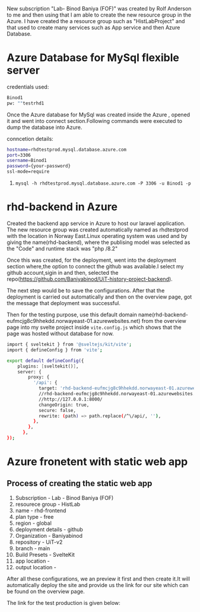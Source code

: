 New subscription "Lab- Binod Baniya (FOF)" was created by Rolf Anderson to me and then using that I am able to create the new resource group in the Azure. I have created the a resource group such as "HistLabProject" and that used to create many services such as App service and then Azure Database.

# Azure Database for MySql flexible server

credentials used:
````bash
Binod1
pw: ""testrhd1
````

Once the Azure database for MySql was created inside the Azure , opened it and went into connect section.Following commands were executed to dump the database into Azure.

conncetion details:
````bash
hostname=rhdtestprod.mysql.database.azure.com
port=3306
username=Binod1
password={your-password}
ssl-mode=require
````


1. `mysql -h rhdtestprod.mysql.database.azure.com -P 3306 -u Binod1 -p`



# rhd-backend in Azure

Created the backend app service in Azure to host our laravel application. The new resource group was created automatically named as rhdtestprod with the location in Norway East.Linux operating system was used and by giving the name(rhd-backend), where the publising model was selected as the "Code"  and runtime stack was "php /8.2"

Once this was created, for the deployment, went into the deployment section where,the option to connect the github was available.I select my github account,sigin in  and then, selected the repo(https://github.com/Baniyabinod/UiT-history-project-backend).

The next step would be to save the configurations. After that the deployment is carried out automatically and then on the overview page, got the message that deployment was successful.


Then for the testing purpose, use this default domain name(rhd-backend-eufmcjg8c9hhekdd.norwayeast-01.azurewebsites.net) from the overview page into my svelte project inside `vite.config.js` which shows that the page was hosted without database for now.

````bash
import { sveltekit } from '@sveltejs/kit/vite';
import { defineConfig } from 'vite';

export default defineConfig({
    plugins: [sveltekit()],
    server: {
        proxy: {
          '/api': {
            target: 'rhd-backend-eufmcjg8c9hhekdd.norwayeast-01.azurewebsites.net',
            //rhd-backend-eufmcjg8c9hhekdd.norwayeast-01.azurewebsites.net
            //http://127.0.0.1:8000/
            changeOrigin: true,
            secure: false,
            rewrite: (path) => path.replace(/^\/api/, ''),
          },
        },
      },
});
````


# Azure fronetent with static web app

## Process of creating the static web app
1. Subscription - Lab - Binod Baniya (FOF)
2. resourece group - HistLab
3. name  - rhd-frontend
4. plan type - free
5. region - global
6. deployment details - github
7. Organization - Baniyabinod
8. repository - UiT-v2
9. branch - main
10. Build Presets - SvelteKit
11. app location - 
12. output location - 

After all these configurations, we an preview it first and then create it.It will automatically deploy the site and provide us the link for our site which can be found on the overview page.

The link for the test production is given below:
